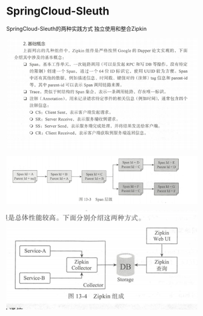 # SpringCloud-Sleuth

SpringCloud-Sleuth的两种实践方式 独立使用和整合Zipkin 

![image-20210426163404145](assets/image-20210426163404145.png)

![image-20210426163529840](assets/image-20210426163529840.png)

![image-20210426164330568](assets/image-20210426164330568.png)
